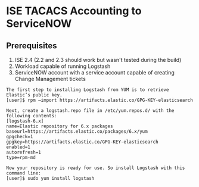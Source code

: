 # ISE TACACS Accounting to ServiceNOW

## Prerequisites
1. ISE 2.4 (2.2 and 2.3 should work but wasn't tested during the build)
2. Workload capable of running Logstash
3. ServiceNOW account with a service account capable of creating Change Management tickets


```
The first step to installing Logstash from YUM is to retrieve Elastic’s public key.
[user]$ rpm –import https://artifacts.elastic.co/GPG-KEY-elasticsearch

Next, create a logstash.repo file in /etc/yum.repos.d/ with the following contents:
[logstash-6.x]
name=Elastic repository for 6.x packages
baseurl=https://artifacts.elastic.co/packages/6.x/yum
gpgcheck=1
gpgkey=https://artifacts.elastic.co/GPG-KEY-elasticsearch
enabled=1
autorefresh=1
type=rpm-md

Now your repository is ready for use. So install Logstash with this command line:
[user]$ sudo yum install logstash
```
